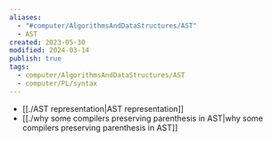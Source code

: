 ```yaml
---
aliases:
  - "#computer/AlgorithmsAndDataStructures/AST"
  - AST
created: 2023-05-30
modified: 2024-03-14
publish: true
tags:
  - computer/AlgorithmsAndDataStructures/AST
  - computer/PL/syntax
---
```

- [[./AST representation|AST representation]]
- [[./why some compilers preserving parenthesis in AST|why some compilers preserving parenthesis in AST]]